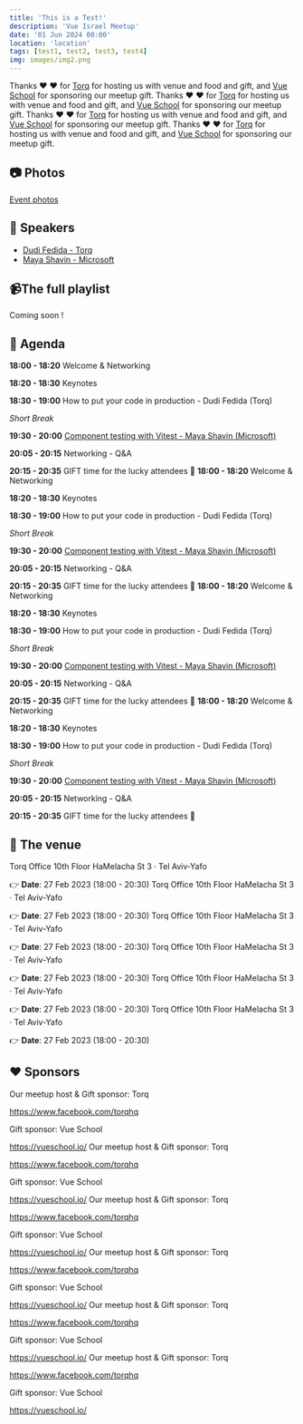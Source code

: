 ```yaml
---
title: 'This is a Test!'
description: 'Vue Israel Meetup'
date: '01 Jun 2024 00:00'
location: 'location'
tags: [test1, test2, test3, test4]
img: images/img2.png
---
```

<!-- ![Vue.js Israel Official Meetup 27.02.23 | 18:00 - 21:00](/images/img2.png "Vue.js Israel Meetup") -->
<!-- # Deployment Vue projects securely -->

Thanks ❤️ ❤️ for [Torq](https://torq.io/) for hosting us with venue and food and gift, and [Vue School](https://vueschool.io) for sponsoring our meetup gift.
Thanks ❤️ ❤️ for [Torq](https://torq.io/) for hosting us with venue and food and gift, and [Vue School](https://vueschool.io) for sponsoring our meetup gift.
Thanks ❤️ ❤️ for [Torq](https://torq.io/) for hosting us with venue and food and gift, and [Vue School](https://vueschool.io) for sponsoring our meetup gift.
Thanks ❤️ ❤️ for [Torq](https://torq.io/) for hosting us with venue and food and gift, and [Vue School](https://vueschool.io) for sponsoring our meetup gift.

## 📷 Photos

[Event photos](https://www.facebook.com/media/set/?set=a.536060648609609&type=3)

## 📢 Speakers

* [Dudi Fedida - Torq](https://www.linkedin.com/in/dudi-fedida-892b48113/)
* [Maya Shavin - Microsoft](https://www.linkedin.com/in/mayashavin/)

## 📹The full playlist

Coming soon !

## 📆 Agenda

**18:00 - 18:20** Welcome & Networking

**18:20 - 18:30** Keynotes

**18:30 - 19:00** How to put your code in production - Dudi Fedida (Torq)

_Short Break_

**19:30 - 20:00** [Component testing with Vitest - Maya Shavin (Microsoft)](https://slides.com/mayashavin/component-testing-vitest)

**20:05 - 20:15** Networking - Q&A

**20:15 - 20:35** GIFT time for the lucky attendees 🎁
**18:00 - 18:20** Welcome & Networking

**18:20 - 18:30** Keynotes

**18:30 - 19:00** How to put your code in production - Dudi Fedida (Torq)

_Short Break_

**19:30 - 20:00** [Component testing with Vitest - Maya Shavin (Microsoft)](https://slides.com/mayashavin/component-testing-vitest)

**20:05 - 20:15** Networking - Q&A

**20:15 - 20:35** GIFT time for the lucky attendees 🎁
**18:00 - 18:20** Welcome & Networking

**18:20 - 18:30** Keynotes

**18:30 - 19:00** How to put your code in production - Dudi Fedida (Torq)

_Short Break_

**19:30 - 20:00** [Component testing with Vitest - Maya Shavin (Microsoft)](https://slides.com/mayashavin/component-testing-vitest)

**20:05 - 20:15** Networking - Q&A

**20:15 - 20:35** GIFT time for the lucky attendees 🎁
**18:00 - 18:20** Welcome & Networking

**18:20 - 18:30** Keynotes

**18:30 - 19:00** How to put your code in production - Dudi Fedida (Torq)

_Short Break_

**19:30 - 20:00** [Component testing with Vitest - Maya Shavin (Microsoft)](https://slides.com/mayashavin/component-testing-vitest)

**20:05 - 20:15** Networking - Q&A

**20:15 - 20:35** GIFT time for the lucky attendees 🎁

## 🏢 The venue

Torq Office
10th Floor
HaMelacha St 3 · Tel Aviv-Yafo

👉 **Date**: 27 Feb 2023 (18:00 - 20:30)
Torq Office
10th Floor
HaMelacha St 3 · Tel Aviv-Yafo

👉 **Date**: 27 Feb 2023 (18:00 - 20:30)
Torq Office
10th Floor
HaMelacha St 3 · Tel Aviv-Yafo

👉 **Date**: 27 Feb 2023 (18:00 - 20:30)
Torq Office
10th Floor
HaMelacha St 3 · Tel Aviv-Yafo

👉 **Date**: 27 Feb 2023 (18:00 - 20:30)
Torq Office
10th Floor
HaMelacha St 3 · Tel Aviv-Yafo

👉 **Date**: 27 Feb 2023 (18:00 - 20:30)
Torq Office
10th Floor
HaMelacha St 3 · Tel Aviv-Yafo

👉 **Date**: 27 Feb 2023 (18:00 - 20:30)

## ❤️ Sponsors

Our meetup host & Gift sponsor: Torq

https://www.facebook.com/torqhq

Gift sponsor: Vue School

https://vueschool.io/
Our meetup host & Gift sponsor: Torq

https://www.facebook.com/torqhq

Gift sponsor: Vue School

https://vueschool.io/
Our meetup host & Gift sponsor: Torq

https://www.facebook.com/torqhq

Gift sponsor: Vue School

https://vueschool.io/
Our meetup host & Gift sponsor: Torq

https://www.facebook.com/torqhq

Gift sponsor: Vue School

https://vueschool.io/
Our meetup host & Gift sponsor: Torq

https://www.facebook.com/torqhq

Gift sponsor: Vue School

https://vueschool.io/
Our meetup host & Gift sponsor: Torq

https://www.facebook.com/torqhq

Gift sponsor: Vue School

https://vueschool.io/

